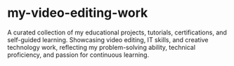 # my-video-editing-work
A curated collection of my educational projects, tutorials, certifications, and self-guided learning. Showcasing video editing, IT skills, and creative technology work, reflecting my problem-solving ability, technical proficiency, and passion for continuous learning.
